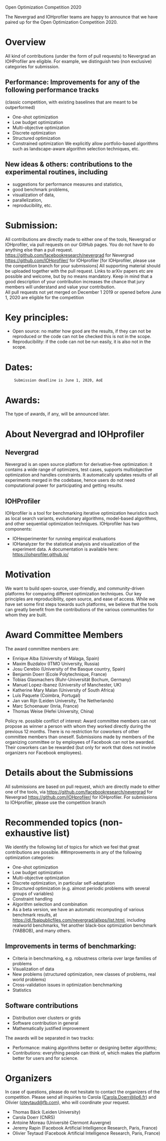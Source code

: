 Open Optimization Competition 2020

The Nevergrad and IOHprofiler teams are happy to announce that we have 
paired up for the Open Optimization Competition 2020. 



# Overview 
All kind of contributions (under the form of pull requests) to Nevergrad an IOHProfiler are eligible.
For example, we distinguish two (non exclusive) categories for submission.

## Performance: Improvements for any of the following performance tracks
(classic competition, with existing baselines that are meant to be outperformed)
- One-shot optimization
- Low budget optimization
- Multi-objective optimization
- Discrete optimization
- Structured optimization 
- Constrained optimization
We explicitly allow portfolio-based algorithms such as landscape-aware algorithm selection techniques, etc. 

## New ideas & others: contributions to the experimental routines, including 
- suggestions for performance measures and statistics, 
- good benchmark problems, 
- visualization of data, 
- parallelization, 
- reproducibility, etc. 

# Submission: 
All contributions are directly made to either one of the tools, Nevergrad or IOHprofiler, via pull requests on our GitHub pages. You do not have to do anything else than a pull request.
https://github.com/facebookresearch/nevergrad for Nevergrad 
https://github.com/IOHprofiler/ for IOHprofiler [for IOHprofiler, please use the competition branch for your submissions]
All supporting material should be uploaded together with the pull request. Links to arXiv papers etc are possible and welcome, but by no means mandatory. Keep in mind that a good description of your contribution increases the chance that jury members will understand and value your contribution.  
All pull requests not yet merged on December 1 2019 or opened before June 1, 2020 are eligible for  the competition

# Key principles:
- Open source: no matter how good are the results, if they can not be reproduced or the code can not be checked this is not in the scope.
- Reproducibility: if the code can not be run easily, it is also not in the scope.

# Dates: 
		Submission deadline is June 1, 2020, AoE

# Awards:
The type of awards, if any, will be announced later.

# About Nevergrad and IOHprofiler
## Nevergrad
Nevergrad is an open source platform for derivative-free optimization:  it contains a wide range of optimizers, test cases, supports multiobjective optimization and handles constraints. It automatically updates results of all experiments merged in the codebase, hence users do not need computational power for participating and getting results.

## IOHProfiler
IOHprofiler is a tool for benchmarking iterative optimization heuristics such as local search variants, evolutionary algorithms, model-based algorithms, and other sequential optimization techniques. IOHprofiler has two components: 
- IOHexperimenter for running empirical evaluations
- IOHanalyzer for the statistical analysis and visualization of the experiment data.
A documentation is available here: https://iohprofiler.github.io/  

# Motivation
We want to build open-source, user-friendly, and community-driven platforms for comparing different optimization techniques. Our key principles are reproducibility, open source, and ease of access. While we have set some first steps towards such platforms, we believe that the tools can greatly benefit from the contributions of the various communities for whom they are built.

# Award Committee Members
The award committee members are:
- Enrique Alba (University of Málaga, Spain)
- Maxim Buzdalov (ITMO University, Russia)
- Josu Cerebio (University of the Basque country, Spain)
- Benjamin Doerr (Ecole Polytechnique, France)
- Tobias Glasmachers (Ruhr-Universität Bochum, Germany)
- Manuel Lopez-Ibanez (University of Manchester, UK)
- Katherine Mary Malan  (University of South Africa)
- Luís Paquete (Coimbra, Portugal)
- Jan van Rijn (Leiden University, The Netherlands)
- Marc Schoenauer (Inria, France)
- Thomas Weise (Hefei University, China)


Policy re. possible conflict of interest: Award committee members can not propose as winner a person with whom they worked directly during the previous 12 months. There is no restriction for coworkers of other committee members than oneself.
Submissions made by members of the organizing committee or by employees of Facebook can not be awarded. Their coworkers can be rewarded (but only for work that does not involve organizers nor Facebook employees).

# Details about the Submissions 
All submissions are based on pull request, which are directly made to either one of the tools, via
https://github.com/facebookresearch/nevergrad for Nevergrad 
https://github.com/IOHprofiler/ for IOHprofiler. For submissions to IOHprofiler, please use the competition branch 

# Recommended topics (non-exhaustive list)
We identify the following list of topics for which we feel that great contributions are possible.
##Improvements in any of the following optimization categories:
- One-shot optimization
- Low budget optimization
- Multi-objective optimization
- Discrete optimization, in particular self-adaptation
- Structured optimization (e.g. almost periodic problems with several groups of variables) 
- Constraint handling
- Algorithm selection and combination
- As a beta version, we have an automatic recomputing of various benchmark results, at https://dl.fbaipublicfiles.com/nevergrad/allxps/list.html, including realworld benchmarks, Yet another black-box optimization benchmark (YABBOB), and many others.

## Improvements in terms of benchmarking:
- Criteria in benchmarking, e.g. robustness criteria over large families of problems
- Visualization of data
- New problems (structured optimization, new classes of problems, real world problems)
- Cross-validation issues in optimization benchmarking
- Statistics

## Software contributions
- Distribution over clusters or grids
- Software contribution in general
- Mathematically justified improvement

The awards will be separated in two tracks:
- Performance: making algorithms better or designing better algorithms;
- Contributions: everything people can think of, which makes the platform better for users and for science.

# Organizers
In case of questions, please do not hesitate to contact the organizers of the competition. Please send all inquiries to Carola (Carola.Doerr@lip6.fr) and Olivier (oteytaud@fb.com), who will coordinate your request. 
- Thomas Bäck (Leiden University)
- Carola Doerr (CNRS)
- Antoine Moreau (Université Clermont Auvergne)
- Jeremy Rapin (Facebook Artificial Intelligence Research, Paris, France)
- Olivier Teytaud (Facebook Artificial Intelligence Research, Paris, France)
